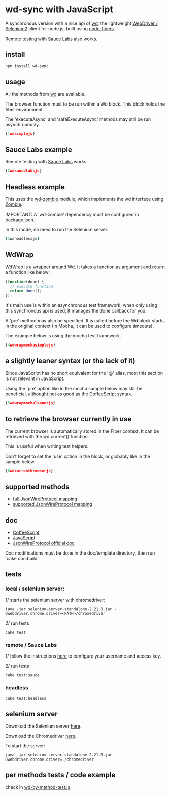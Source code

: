 # wd-sync with JavaScript

A synchronous version with a nice api of [wd](http://github.com/admc/wd), 
the lightweight  [WebDriver / Selenium2](http://seleniumhq.org/projects/webdriver/) 
client for node.js, built using  [node-fibers](http://github.com/laverdet/node-fibers).

Remote testing with [Sauce Labs](http://saucelabs.com) also works.

## install

```
npm install wd-sync
```


## usage

All the methods from [wd](http://github.com/admc/wd) are available. 

The browser function must to be run within a Wd block. This 
block holds the fiber environment. 

The 'executeAsync' and 'safeExecuteAsync' methods may still be run asynchronously.

```javascript
{1wdsimplejs}
```


## Sauce Labs example

Remote testing with [Sauce Labs](http://saucelabs.com) works. 


```javascript
{2wdsaucelabsjs}
```


## Headless example

This uses the [wd-zombie](http://sebv/node-wd-zombie.git) module,
which implements the wd interface using [Zombie](http://github.com/assaf/zombie). 

IMPORTANT: A 'wd-zombie' dependency must be configured in package.json.

In this mode, no need to run the Selenium server.

```coffeescript
{3wdheadlessjs}
```


## WdWrap

WdWrap is a wrapper around Wd. It takes a function as argument and return a function like below:

```javascript
(function(done) {
  // execute function
  return done();
});
```

It's main use is within an asynchronous test framework, when only using this synchronous api is used, 
It manages the done callback for you.
 
A 'pre' method may also be specified. It is called before the Wd block starts, in the original 
context (In Mocha, it can be used to configure timeouts). 

The example below is using the mocha test framework.

```javascript
{4wdwrapmochasimplejs}
```

## a slightly leaner syntax (or the lack of it)

Since JavaScript has no short equivalent for the '@' alias, most this section is not relevant in JavaScript.  

Using the 'pre' option like in the mocha sample below may still be beneficial, althought not as good as the 
CoffeeScript syntax.

```javascript
{5wdwrapmochaleanerjs}
```


## to retrieve the browser currently in use

The current browser is automatically stored in the Fiber context.
It can be retrieved with the wd.current() function. 

This is useful when writing test helpers.

Don't forget to set the 'use' option in the block, or globably like in the sample below. 

```javascript
{6wdcurrentbrowserjs}
```

## supported methods

* [full JsonWireProtocol mapping](http://github.com/sebv/node-wd-sync/blob/master/doc/jsonwiremap-all.md)
* [supported JsonWireProtocol mapping](http://github.com/sebv/node-wd-sync/blob/master/doc/jsonwiremap-supported.md)


## doc 

* [CoffeeScript](http://github.com/sebv/node-wd-sync/blob/master/doc/COFFEE-DOC.md)
* [JavaScript](http://github.com/sebv/node-wd-sync/blob/master/doc/JS-DOC.md)
* [JsonWireProtocol official doc](http://code.google.com/p/selenium/wiki/JsonWireProtocol)

Doc modifications must be done in the doc/template directory, then run 'cake doc:build'.


## tests

### local / selenium server: 

1/ starts the selenium server with chromedriver:
```  
java -jar selenium-server-standalone-2.21.0.jar -Dwebdriver.chrome.driver=<PATH>/chromedriver
```

2/ run tests
```
cake test 
```

### remote / Sauce Labs 

1/ follow the instructions [here](http://github.com/sebv/node-wd-sync/blob/master/test/sauce/README.md) to
configure your username and access key.
 

2/ run tests
```
cake test:sauce
```

### headless 
```
cake test:headless
```


## selenium server

Download the Selenium server [here](http://seleniumhq.org/download/).

Download the Chromedriver [here](http://code.google.com/p/chromedriver/downloads/list).

To start the server:

```
java -jar selenium-server-standalone-2.21.0.jar -Dwebdriver.chrome.driver=./chromedriver
```


## per methods tests / code example

check in [wd-by-method-test.js](https://github.com/sebv/node-wd-sync/blob/master/test/unit/wd-by-method-test.js)
